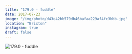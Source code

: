 ```yaml
---
title: "179.0 - fuddle"
date: 2017-07-23
image: "/img/photo/d43e42bb579db46bafaa229af4fc3bbb.jpg"
location: "Brixton"
instagram: true
draft: false
---
```


![179.0 - fuddle](/img/photo/d43e42bb579db46bafaa229af4fc3bbb.jpg)
